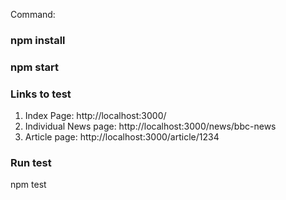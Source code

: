 Command: 
### npm install
### npm start

### Links to test
1.  Index Page: http://localhost:3000/
2. Individual News page: http://localhost:3000/news/bbc-news
3. Article page: http://localhost:3000/article/1234


### Run test
npm test